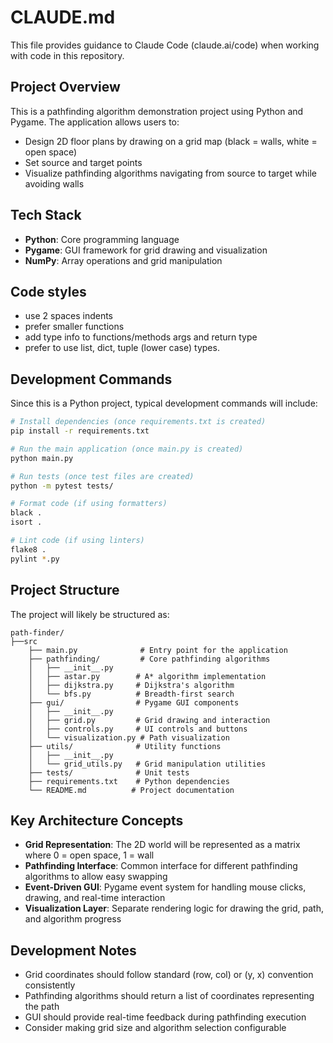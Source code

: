 # CLAUDE.md

This file provides guidance to Claude Code (claude.ai/code) when working with code in this repository.

## Project Overview

This is a pathfinding algorithm demonstration project using Python and Pygame. The application allows users to:
- Design 2D floor plans by drawing on a grid map (black = walls, white = open space)
- Set source and target points
- Visualize pathfinding algorithms navigating from source to target while avoiding walls

## Tech Stack

- **Python**: Core programming language
- **Pygame**: GUI framework for grid drawing and visualization
- **NumPy**: Array operations and grid manipulation

## Code styles
- use 2 spaces indents
- prefer smaller functions
- add type info to functions/methods args and return type
- prefer to use list, dict, tuple (lower case) types.

## Development Commands

Since this is a Python project, typical development commands will include:

```bash
# Install dependencies (once requirements.txt is created)
pip install -r requirements.txt

# Run the main application (once main.py is created)
python main.py

# Run tests (once test files are created)
python -m pytest tests/

# Format code (if using formatters)
black .
isort .

# Lint code (if using linters)
flake8 .
pylint *.py
```

## Project Structure

The project will likely be structured as:

```
path-finder/
├──src
    ├── main.py              # Entry point for the application
    ├── pathfinding/         # Core pathfinding algorithms
    │   ├── __init__.py
    │   ├── astar.py        # A* algorithm implementation
    │   ├── dijkstra.py     # Dijkstra's algorithm
    │   └── bfs.py          # Breadth-first search
    ├── gui/                # Pygame GUI components
    │   ├── __init__.py
    │   ├── grid.py         # Grid drawing and interaction
    │   ├── controls.py     # UI controls and buttons
    │   └── visualization.py # Path visualization
    ├── utils/              # Utility functions
    │   ├── __init__.py
    │   └── grid_utils.py   # Grid manipulation utilities
    ├── tests/              # Unit tests
    ├── requirements.txt    # Python dependencies
    └── README.md          # Project documentation
```

## Key Architecture Concepts

- **Grid Representation**: The 2D world will be represented as a matrix where 0 = open space, 1 = wall
- **Pathfinding Interface**: Common interface for different pathfinding algorithms to allow easy swapping
- **Event-Driven GUI**: Pygame event system for handling mouse clicks, drawing, and real-time interaction
- **Visualization Layer**: Separate rendering logic for drawing the grid, path, and algorithm progress

## Development Notes

- Grid coordinates should follow standard (row, col) or (y, x) convention consistently
- Pathfinding algorithms should return a list of coordinates representing the path
- GUI should provide real-time feedback during pathfinding execution
- Consider making grid size and algorithm selection configurable